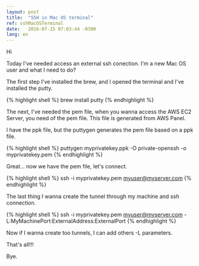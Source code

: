 ```yaml
---
layout: post
title:  "SSH in Mac OS terminal"
ref: sshMacOSTerminal
date:   2016-07-15 07:03:44 -0300
lang: en
---
```


Hi


Today I've needed access an external ssh conection. I'm a new Mac OS user and what I need to do?

The first step I've installed the brew, and I opened the terminal and I've installed the putty.

{% highlight shell %}
brew install putty
{% endhighlight %}

The next, I've needed the pem file, when you wanna access the AWS EC2 Server, you need of the pem file. This file is generated from AWS Panel.

I have the ppk file, but the puttygen generates the pem file based on a ppk file.

{% highlight shell %}
puttygen myprivatekey.ppk -O private-openssh -o myprivatekey.pem
{% endhighlight %}

Great... now we have the pem file, let's connect.

{% highlight shell %}
ssh -i myprivatekey.pem myuser@myserver.com
{% endhighlight %}  

The last thing I wanna create the tunnel through my machine and ssh connection.

{% highlight shell %}
ssh -i myprivatekey.pem myuser@myserver.com -L:MyMachinePort:ExternalAddress:ExternalPort
{% endhighlight %}

Now if I wanna create too tunnels, I can add others -L parameters.

That's all!!!

Bye. 